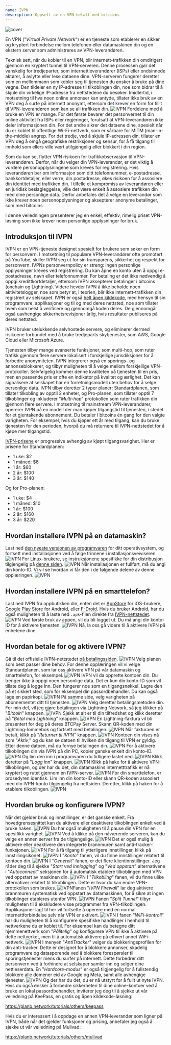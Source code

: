 ```yaml
---
name: IVPN
description: Oppsett av en VPN betalt med bitcoins
---
```

![cover](assets/cover.webp)

En VPN ("*Virtual Private Network*") er en tjeneste som etablerer en sikker og kryptert forbindelse mellom telefonen eller datamaskinen din og en ekstern server som administreres av VPN-leverandøren.

Teknisk sett, når du kobler til en VPN, blir internett-trafikken din omdirigert gjennom en kryptert tunnel til VPN-serveren. Denne prosessen gjør det vanskelig for tredjeparter, som internettleverandører (ISPs) eller ondsinnede aktører, å avlytte eller lese dataene dine. VPN-serveren fungerer deretter som en mellommann som kobler seg til tjenesten du ønsker å bruke på dine vegne. Den tildeler en ny IP-adresse til tilkoblingen din, noe som bidrar til å skjule din virkelige IP-adresse fra nettstedene du besøker. Imidlertid, i motsetning til hva noen online annonser kan antyde, tillater ikke bruk av en VPN deg å surfe på internett anonymt, ettersom det krever en form for tillit til VPN-leverandøren som kan se all trafikken din.
![IVPN](assets/fr/01.webp)
Fordelene med å bruke en VPN er mange. For det første bevarer det personvernet til din online aktivitet fra ISPs eller regjeringer, forutsatt at VPN-leverandøren ikke deler informasjonen din. For det andre sikrer det dataene dine, spesielt når du er koblet til offentlige Wi-Fi-nettverk, som er sårbare for MITM (man-in-the-middle) angrep. For det tredje, ved å skjule IP-adressen din, tillater en VPN deg å omgå geografiske restriksjoner og sensur, for å få tilgang til innhold som ellers ville vært utilgjengelig eller blokkert i din region.

Som du kan se, flytter VPN risikoen for trafikkobservasjon til VPN-leverandøren. Derfor, når du velger din VPN-leverandør, er det viktig å vurdere personopplysningene som kreves for registrering. Hvis leverandøren ber om informasjon som ditt telefonnummer, e-postadresse, bankkortdetaljer, eller verre, din postadresse, økes risikoen for å assosiere din identitet med trafikken din. I tilfelle et kompromiss av leverandøren eller en juridisk beslagleggelse, ville det være enkelt å assosiere trafikken din med dine personlige data. Derfor anbefales det å velge en leverandør som ikke krever noen personopplysninger og aksepterer anonyme betalinger, som med bitcoins.

I denne veiledningen presenterer jeg en enkel, effektiv, rimelig priset VPN-løsning som ikke krever noen personlige opplysninger for bruk.

## Introduksjon til IVPN

IVPN er en VPN-tjeneste designet spesielt for brukere som søker en form for personvern. I motsetning til populære VPN-leverandører ofte promotert på YouTube, skiller IVPN seg ut for sin transparens, sikkerhet og respekt for personvern.
IVPNs personvernpolicy er streng: ingen personlige opplysninger kreves ved registrering. Du kan åpne en konto uten å oppgi e-postadresse, navn eller telefonnummer. For betaling er det ikke nødvendig å oppgi kredittkortdetaljer, ettersom IVPN aksepterer betalinger i bitcoins (onchain og Lightning). Videre hevder IVPN å ikke beholde noen aktivitetslogger, noe som betyr at, i teorien, blir ikke internett-trafikken din registrert av selskapet.
IVPN er også [helt åpen kildekode](https://github.com/ivpn), med hensyn til sin programvare, applikasjoner og til og med deres nettsted, noe som tillater hvem som helst å verifisere og gjennomgå koden deres. De gjennomgår også uavhengige sikkerhetsrevisjoner årlig, hvis resultater publiseres på deres nettsted.

IVPN bruker utelukkende selvhostede servere, og eliminerer dermed risikoene forbundet med å bruke tredjeparts skytjenester, som AWS, Google Cloud eller Microsoft Azure.

Tjenesten tilbyr mange avanserte funksjoner, som multi-hop, som ruter trafikk gjennom flere servere lokalisert i forskjellige jurisdiksjoner for å forbedre anonymiteten. IVPN integrerer også en sporings- og annonseblokkerer, og tilbyr muligheten til å velge mellom forskjellige VPN-protokoller.
Selvfølgelig kommer denne kvaliteten på tjenesten til en pris, men en passende pris er ofte en indikator på kvalitet og ærlighet. Det kan signalisere at selskapet har en forretningsmodell uten behov for å selge personlige data. IVPN tilbyr deretter 2 typer planer: Standardplanen, som tillater tilkobling av opptil 2 enheter, og Pro-planen, som tillater opptil 7 tilkoblinger og inkluderer "*Multi-hop*" protokollen som ruter trafikken din gjennom flere servere.
I motsetning til mainstream VPN-leverandører, opererer IVPN på en modell der man kjøper tilgangstid til tjenesten, i stedet for et gjentakende abonnement. Du betaler i bitcoins én gang for den valgte varigheten. For eksempel, hvis du kjøper ett år med tilgang, kan du bruke tjenesten for den perioden, hvorpå du må returnere til IVPN-nettstedet for å kjøpe mer tilgangstid.

[IVPN-prisene](https://www.ivpn.net/en/pricing/) er progressive avhengig av kjøpt tilgangsvarighet. Her er prisene for Standardplanen:
- 1 uke: $2
- 1 måned: $6
- 1 år: $60
- 2 år: $100
- 3 år: $140

Og for Pro-planen:
- 1 uke: $4
- 1 måned: $10
- 1 år: $100
- 2 år: $160
- 3 år: $220

## Hvordan installere IVPN på en datamaskin?
Last ned [den nyeste versjonen av programvaren](https://www.ivpn.net/en/apps-windows/) for ditt operativsystem, og fortsett med installasjonen ved å følge trinnene i installasjonsveiviseren. ![IVPN](assets/notext/02.webp)
For Linux-brukere, se instruksjonene spesifikke for din distribusjon tilgjengelig på [denne siden](https://www.ivpn.net/en/apps-linux/).
![IVPN](assets/notext/03.webp)
Når installasjonen er fullført, må du angi din konto-ID. Vi vil se hvordan vi får den i de følgende delene av denne opplæringen.
![IVPN](assets/notext/04.webp)
## Hvordan installere IVPN på en smarttelefon?

Last ned IVPN fra appbutikken din, enten det er [AppStore](https://apps.apple.com/us/app/ivpn-secure-vpn-for-privacy/id1193122683) for iOS-brukere, [Google Play Store](https://play.google.com/store/apps/details?id=net.ivpn.client) for Android, eller [F-Droid](https://f-droid.org/en/packages/net.ivpn.client). Hvis du bruker Android, har du også muligheten til å laste ned `.apk`-filen direkte fra [IVPN-nettstedet](https://www.ivpn.net/en/apps-android/).
![IVPN](assets/notext/05.webp)
Ved første bruk av appen, vil du bli logget ut. Du må angi din konto-ID for å aktivere tjenesten.
![IVPN](assets/notext/06.webp)
Nå, la oss gå videre til å aktivere IVPN på enhetene dine.

## Hvordan betale for og aktivere IVPN?

Gå til det offisielle IVPN-nettstedet [på betalingssiden](https://www.ivpn.net/en/pricing/).
![IVPN](assets/notext/07.webp)
Velg planen som best passer dine behov. For denne opplæringen vil vi velge Standardplanen, som lar oss aktivere VPN på vår datamaskin og smarttelefon, for eksempel.
![IVPN](assets/notext/08.webp)
IVPN vil da opprette kontoen din. Du trenger ikke å oppgi noen personlige data. Det er kun din konto-ID som vil tillate deg å logge inn. Den fungerer noe som en tilgangsnøkkel. Lagre den på et sikkert sted, som for eksempel din passordbehandler. Du kan også lage en papirkopi. ![IVPN](assets/notext/09.webp)
På samme side, velg varigheten på abonnementet ditt til tjenesten.
![IVPN](assets/notext/10.webp)
Velg deretter betalingsmetoden din. For min del, vil jeg gjøre betalingen via Lightning Network, så jeg klikker på "*Bitcoin*" knappen.
![IVPN](assets/notext/11.webp)
Sjekk at alt er til din tilfredshet og klikk deretter på "*Betal med Lightning*" knappen.
![IVPN](assets/notext/12.webp)
En Lightning-faktura vil bli presentert for deg på deres BTCPay Server. Skann QR-koden med din Lightning-lommebok og fortsett med betalingen.
![IVPN](assets/notext/13.webp) Når fakturaen er betalt, klikk på "*Returner til IVPN*" knappen.
![IVPN](assets/notext/14.webp)
Kontoen din vises nå som "*Aktiv*," og du kan se datoen til hvilken din tilgang til VPN er gyldig. Etter denne datoen, må du fornye betalingen din.
![IVPN](assets/notext/15.webp)
For å aktivere tilkoblingen din via IVPN på din PC, kopier ganske enkelt din konto-ID.
![IVPN](assets/notext/16.webp)
Og lim den inn i programvaren du tidligere lastet ned.
![IVPN](assets/notext/17.webp)
Klikk deretter på "*Logg inn*" knappen.
![IVPN](assets/notext/18.webp)
Klikk på hake for å aktivere VPN-tilkoblingen, og der har du det, din datamaskins internetttrafikk er nå kryptert og rutet gjennom en IVPN-server.
![IVPN](assets/notext/19.webp)
For din smarttelefon, er prosedyren identisk. Lim inn din konto-ID eller skann QR-koden assosiert med din IVPN-konto tilgjengelig fra nettsiden. Deretter, klikk på haken for å etablere tilkoblingen.
![IVPN](assets/notext/20.webp)
## Hvordan bruke og konfigurere IVPN?

Når det gjelder bruk og innstillinger, er det ganske enkelt. Fra hovedgrensesnittet kan du aktivere eller deaktivere tilkoblingen enkelt ved å bruke haken.
![IVPN](assets/notext/21.webp)
Du har også muligheten til å pause din VPN for en spesifikk varighet.
![IVPN](assets/notext/22.webp)
Ved å klikke på den nåværende serveren, kan du velge en annen server fra de tilgjengelige.
![IVPN](assets/notext/23.webp)
Det er også mulig å aktivere eller deaktivere den integrerte brannmuren samt anti-tracker-funksjonen.
![IVPN](assets/notext/24.webp)
For å få tilgang til ytterligere innstillinger, klikk på innstillingsikonet.
![IVPN](assets/notext/25.webp)
I "*Konto*" fanen, vil du finne innstillinger relatert til kontoen din.
![IVPN](assets/notext/26.webp)
I "*Generelt*" fanen, er det flere klientinnstillinger. Jeg råder deg til å sjekke "*Start ved innlogging*" og "*Ved oppstart*" alternativene i "*Autoconnect*" seksjonen for å automatisk etablere tilkoblingen med VPN ved oppstart av maskinen din.
![IVPN](assets/notext/27.webp)
I "*Tilkobling*" fanen, vil du finne ulike alternativer relatert til tilkoblingen. Dette er hvor du kan endre VPN-protokollen som brukes.
![IVPN](assets/notext/28.webp)Fanen "*IVPN Firewall*" lar deg aktivere brannmuren systematisk ved oppstart av datamaskinen, for å sikre at ingen tilkoblinger etableres utenfor VPN.
![IVPN](assets/notext/29.webp)
Fanen "*Split Tunnel*" tilbyr muligheten til å ekskludere visse programmer fra VPN-tilkoblingen. Applikasjoner lagt til her vil fortsette å operere med en normal internettforbindelse selv når VPN er aktivert.
![IVPN](assets/notext/30.webp)
I fanen "*WiFi-kontroll*" har du muligheten til å konfigurere spesifikke handlinger i henhold til nettverkene du er koblet til. For eksempel kan du betegne ditt hjemmenettverk som "*Pålitelig*" og konfigurere VPN til ikke å aktivere på dette nettverket, men til å automatisk aktivere på ethvert annet WiFi-nettverk.
![IVPN](assets/notext/31.webp)
I menyen "*AntiTracker*" velger du blokkeringsprofilen for din anti-tracker. Dette er designet for å blokkere annonser, skadelig programvare og datasporende ved å blokkere forespørsler til sporingstjenester mens du surfer på internett. Dette forbedrer ditt personvern ved å forhindre at selskaper samler inn og selger dine nettleserdata. En "*Hardcore-modus*" er også tilgjengelig for å fullstendig blokkere alle domener eid av Google og Meta, samt alle avhengige tjenester.
![IVPN](assets/notext/32.webp)
Og der har du det, du er nå utstyrt for å fullt ut nyte IVPN. Hvis du også ønsker å forbedre sikkerheten til dine online-kontoer ved å bruke en lokal passordbehandler, inviterer jeg deg til å sjekke ut vår veiledning på KeePass, en gratis og åpen kildekode-løsning:

https://planb.network/tutorials/others/keepass

Hvis du er interessert i å oppdage en annen VPN-leverandør som ligner på IVPN, både når det gjelder funksjoner og prising, anbefaler jeg også å sjekke ut vår veiledning på Mullvad:

https://planb.network/tutorials/others/mullvad